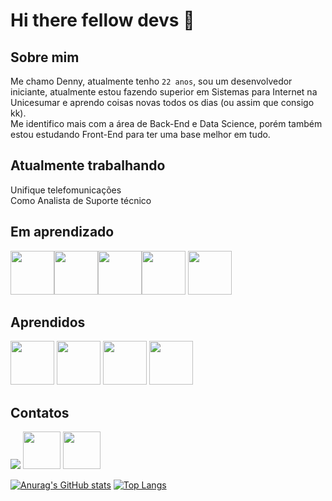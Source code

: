 # Hi there fellow devs 👋

## Sobre mim

Me chamo Denny, atualmente tenho `22 anos`, sou um desenvolvedor iniciante, atualmente estou fazendo superior em Sistemas para Internet na Unicesumar e aprendo coisas novas todos os dias (ou assim que consigo kk).<br>
Me identifico mais com a área de Back-End e Data Science, porém também estou estudando Front-End para ter uma base melhor em tudo.

## Atualmente trabalhando

Unifique telefomunicações<br>
Como Analista de Suporte técnico

## Em aprendizado
<img src="https://cdn.jsdelivr.net/gh/devicons/devicon@latest/icons/csharp/csharp-original.svg" width="70px" height="70px" /><img src="https://cdn.jsdelivr.net/gh/devicons/devicon@latest/icons/css3/css3-original.svg" width="70px" height="70px" /><img src="https://cdn.jsdelivr.net/gh/devicons/devicon@latest/icons/javascript/javascript-original.svg" width="70px" height="70px" /><img src="https://cdn.jsdelivr.net/gh/devicons/devicon@latest/icons/html5/html5-original.svg" width="70px" height="70px" />
<img src=https://github.com/D16l/D16l/assets/156725558/a96a910b-43a5-413f-9c8d-8cc514727ae7 width="70" height="70" />


## Aprendidos
<img src=https://github.com/D16l/D16l/assets/156725558/d3cb844f-9b00-4103-a66c-02725e4fd5fa width="70" height="70" />
<img src=https://github.com/D16l/D16l/assets/156725558/16582688-2a07-498d-948d-18197769fcd2 width="70" height="70" />
<img src=https://github.com/D16l/D16l/assets/156725558/f0b81d5b-bf50-4740-9858-f59111987b70 width="70" height="70" />
<img src=https://github.com/D16l/D16l/assets/156725558/8a71ffa7-3e2a-4738-96a5-fa63792d1e51 width="70" height="70" />

## Contatos

<a href="https://www.linkedin.com/in/d16l/" target="_blank" rel="noopener noreferrer"> <img src="https://github.com/D16l/D16l/assets/156725558/5da20ece-5135-4d9c-b194-2352f7e06f27"/></a>
<a href="https://cursos.alura.com.br/user/dennyDEV" target="_blank" rel="noopener noreferrer"> <img src="https://play-lh.googleusercontent.com/yDjaHCaOn_O89vnY7eOKH6ElEBtJrmN2CSI4yhiP1_GVC2zrxXWSFGxO0lt9-CU0mV4" width="60" height="60" /></a>
<a href="mailto:contato@devsspace.com.br" target="_blank" rel="noopener noreferrer"> <img src="https://github.com/D16l/D16l/assets/156725558/93e980a6-aa6d-4931-a7e0-d938709e14d0" width="60" height="60" /></a>



[![Anurag's GitHub stats](https://github-readme-stats.vercel.app/api?username=D16l&show_icons=true&theme=dracula)](https://github.com/anuraghazra/github-readme-stats)
[![Top Langs](https://github-readme-stats.vercel.app/api/top-langs/?username=D16l&layout=donut-vertical&theme=dracula)](https://github.com/anuraghazra/github-readme-stats)
